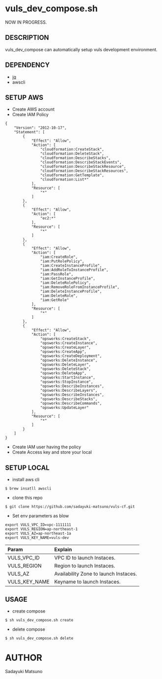 # vuls_dev_compose.sh

NOW IN PROGRESS.

## DESCRIPTION

vuls_dev_compose can automatically setup vuls development environment.

## DEPENDENCY

- [jq](https://github.com/stedolan/jq)
- awscli

## SETUP AWS

- Create AWS account
- Create IAM Policy

```
{
    "Version": "2012-10-17",
    "Statement": [
        {
            "Effect": "Allow",
            "Action": [
                "cloudformation:CreateStack",
                "cloudformation:DeleteStack",
                "cloudformation:DescribeStacks",
                "cloudformation:DescribeStackEvents",
                "cloudformation:DescribeStackResource",
                "cloudformation:DescribeStackResources",
                "cloudformation:GetTemplate",
                "cloudformation:List*"
            ],
            "Resource": [
                "*"
            ]
        },
        {
            "Effect": "Allow",
            "Action": [
                "ec2:*"
            ],
            "Resource": [
                "*"
            ]
        },
        {
            "Effect": "Allow",
            "Action": [
                "iam:CreateRole",
                "iam:PutRolePolicy",
                "iam:CreateInstanceProfile",
                "iam:AddRoleToInstanceProfile",
                "iam:PassRole",
                "iam:GetInstanceProfile",
                "iam:DeleteRolePolicy",
                "iam:RemoveRoleFromInstanceProfile",
                "iam:DeleteInstanceProfile",
                "iam:DeleteRole",
                "iam:GetRole"
            ],
            "Resource": [
                "*"
            ]
        },
        {
            "Effect": "Allow",
            "Action": [
                "opsworks:CreateStack",
                "opsworks:CreateInstance",
                "opsworks:CreateLayer",
                "opsworks:CreateApp",
                "opsworks:CreateDeployment",
                "opsworks:DeleteInstance",
                "opsworks:DeleteLayer",
                "opsworks:DeleteStack",
                "opsworks:DeleteApp",
                "opsworks:StartInstance",
                "opsworks:StopInstance",
                "opsworks:DescribeInstances",
                "opsworks:DescribeLayers",
                "opsworks:DescribeInstances",
                "opsworks:DescribeStacks",
                "opsworks:DescribeCommands",
                "opsworks:UpdateLayer"
            ],
            "Resource": [
                "*"
            ]
        }
    ]
}
```

- Create IAM user having the policy
- Create Access key and store your local
## SETUP LOCAL

- install aws cli

```
$ brew insatll awscli
```

- clone this repo

```
$ git clone https://github.com/sadayuki-matsuno/vuls-cf.git
```

- Set env parameters as blow

```
export VULS_VPC_ID=vpc-1111111
export VULS_REGION=ap-northeast-1
export VULS_AZ=ap-northeast-1a
export VULS_KEY_NAME=vuls-dev
```

|Param|Explain|
|:--|:--|
|VULS_VPC_ID|VPC ID to launch Instaces.|
|VULS_REGION|Region to launch Instaces.|
|VULS_AZ|Availability Zone to launch Instaces.|
|VULS_KEY_NAME|Keyname to launch Instaces.|


## USAGE

- create compose

```
$ sh vuls_dev_compose.sh create
```

- delete compose

```
$ sh vuls_dev_compose.sh delete
```

# AUTHOR

Sadayuki Matsuno
